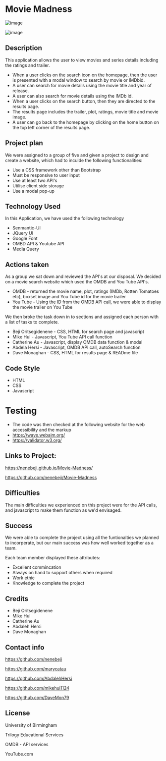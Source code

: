 # Movie Madness

![image](https://user-images.githubusercontent.com/103275458/184946483-18538fd6-2497-476c-99a5-9beb949cec6e.png)

![image](https://user-images.githubusercontent.com/103275458/184947002-3dd3277c-01d1-4f97-8cd4-101aec5d6924.png)



## Description

This application allows the user to view movies and series details including the ratings and trailer.

* When a user clicks on the search icon on the homepage, then the user is presented with a modal window to search by movie or IMDbid.
* A user can search for movie details using the movie title and year of release.
* A user can also search for movie details using the IMDb id.
* When a user clicks on the search button, then they are directed to the results page.
* The results page includes the trailer, plot, ratings, movie title and movie image.
* A user can go back to the homepage by clicking on the home button on the top left corner of the results page.

## Project plan

We were assigned to a group of five and given a project to design and create a website, which had to inculde the following functionalities:

* Use a CSS framework other than Bootstrap
* Must be responsive to user input
* Use at least two API's 
* Utilise client side storage
* Use a modal pop-up

## Technology Used
In this Application, we have used the following technology
* Senmantic-UI
* JQuery UI
* Google Font
* OMBD API & Youtube API
* Media Query

## Actions taken 

As a group we sat down and reviewed the API's at our disposal. We decided on a movie search website which used the OMDB and You Tube API's. 

* OMDB - returned the movie name, plot, ratings (IMDb, Rotten Tomatoes etc), boxset image and You Tube id for the movie trailer
* You Tube - Using the ID from the OMDB API call, we were able to display the movie trailer on You Tube

We then broke the task down in to sections and assigned each person with a list of tasks to complete.

* Beji Oritsegidenene - CSS, HTML for search page and javascript
* Mike Hui - Javascript, You Tube API call function
* Catherine Au - Javascript, display OMDB data function & modal  
* Abdela Hersi - Javascript, OMDB API call, autoSearch function
* Dave Monaghan - CSS, HTML for results page & READme file



## Code Style

* HTML 
* CSS
* Javascript

# Testing

* The code was then checked at the following website for the web accessibility and the markup
* https://wave.webaim.org/
* https://validator.w3.org/



## Links to Project:

https://nenebeji.github.io/Movie-Madness/

https://github.com/nenebeji/Movie-Madness


## Difficulties

The main difficulties we experienced on this project were for the API calls, and javascript to make them function as we'd envisaged.


## Success

We were able to complete the project using all the funtionalties we planned to incorperate, but our main success was how well worked together as a team.

Each team member displayed these attributes:

* Excellent commincation
* Always on hand to support others when required
* Work ethic
* Knowledge to complete the project


## Credits

* Beji Oritsegidenene 
* Mike Hui
* Catherine Au
* Abdaleh Hersi
* Dave Monaghan 


## Contact info

https://github.com/nenebeji

https://github.com/marycatau

https://github.com/AbdalehHersi

https://github.com/mikehui1124

https://github.com/DaveMon79


## License

University of Birmingham

Trilogy Educational Services

OMDB - API services 

YouTube.com


